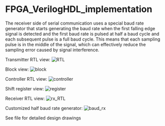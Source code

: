 # FPGA_VerilogHDL_implementation

The receiver side of serial communication uses a special baud rate generator that starts generating the baud rate when the first falling edge signal is detected and the first baud rate is pulsed at half a baud cycle and each subsequent pulse is a full baud cycle. This means that each sampling pulse is in the middle of the signal, which can effectively reduce the sampling error caused by signal interference.

Transmitter RTL view:
![RTL](https://github.com/Cam2024/FPGA_VerilogHDL_implementation/assets/89662823/405feccd-7d3a-4fa1-a7ea-854421292f77)

Block view:
![block](https://github.com/Cam2024/FPGA_VerilogHDL_implementation/assets/89662823/a5edb079-d59c-482e-b7b8-99355abbab3f)

Controller RTL view:
![controller](https://github.com/Cam2024/FPGA_VerilogHDL_implementation/assets/89662823/f1557e92-1db5-49c3-b455-582f07bc125d)

Shift register view:
![register](https://github.com/Cam2024/FPGA_VerilogHDL_implementation/assets/89662823/1787ea36-a0cd-45a7-b1fd-b4afe5437f5f)

Receiver RTL view:
![rx_RTL](https://github.com/Cam2024/FPGA_VerilogHDL_implementation/assets/89662823/8a5e936d-82f1-4dcf-a25e-e35cd174b5d8)

Customized half baud rate generator:
![baud_rx](https://github.com/Cam2024/FPGA_VerilogHDL_implementation/assets/89662823/793de947-5bdc-4b37-881c-3408073b161e)

See file for detailed design drawings
